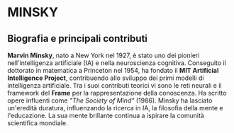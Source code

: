# MINSKY

## Biografia e principali contributi

**Marvin Minsky**, nato a New York nel 1927, è stato uno dei pionieri nell'intelligenza artificiale (IA) e nella neuroscienza cognitiva. Conseguito il dottorato in matematica a Princeton nel 1954, ha fondato il **MIT Artificial Intelligence Project**, contribuendo allo sviluppo dei primi modelli di intelligenza artificiale. Tra i suoi contributi teorici vi sono le reti neurali e il framework del **Frame** per la rappresentazione della conoscenza. Ha scritto opere influenti come *"The Society of Mind"* (1986). Minsky ha lasciato un'eredità duratura, influenzando la ricerca in IA, la filosofia della mente e l'educazione. La sua mente brillante continua a ispirare la comunità scientifica mondiale.
